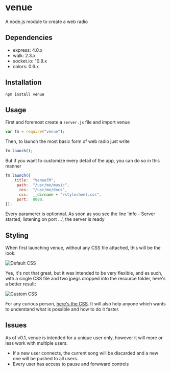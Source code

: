 # venue

A node.js module to create a web radio

## Dependencies

* express: 4.0.x
* walk: 2.3.x
* socket.io: "0.9.x
* colors: 0.6.x

## Installation

`npm install venue`

## Usage

First and foremost create a `server.js` file and import venue

````javascript
var fm = require("venue");
````

Then, to launch the most basic form of web radio just write

````javascript
fm.launch();
````

But if you want to customize every detail of the app, you can do so in this manner

````javascript
fm.launch({
	title:	"VenueFM",
	 path:	"/usr/me/music",
	  res:	"/usr/me/docs",
	  css:	__dirname + "/stylesheet.css",
	 port:	8080,
});
````

Every paramerer is optionnal. As soon as you see the line 
'info  - Server started, listening on port ...', the server is ready

## Styling

When first launching venue, without any CSS file attached, this will be the look:

![Default CSS](http://i.imgur.com/RVx3fvz.png)

Yes, it's not that great, but it was intended to be very flexible, and as such, with a single CSS file and two jpegs dropped into the resource folder, here's a better result:

![Custom CSS](http://i.imgur.com/lISsNay.png)

For any curious person, [here's the CSS](https://gist.github.com/Saming/11176723). It will also help anyone which wants to understand what is possible and how to do it faster.

## Issues

As of v0.1, venue is intended for a unique user only, however it will more or less work with multiple users.

* If a new user connects, the current song will be discarded and a new one will be pushed to all users.
* Every user has access to pause and forwward controls

